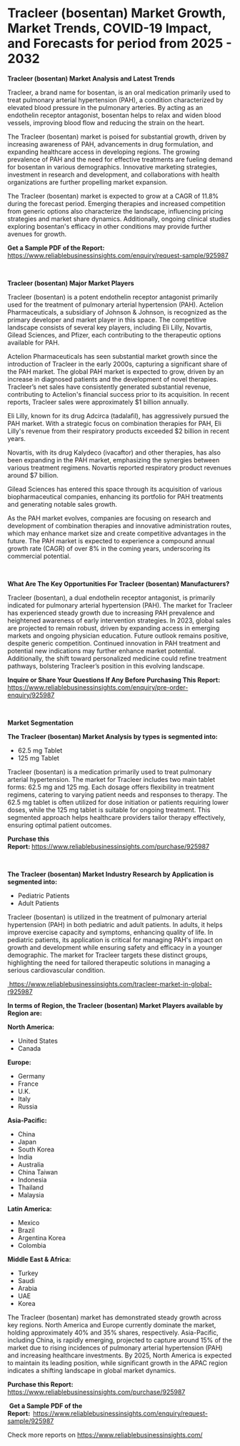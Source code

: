<p><h1>Tracleer (bosentan) Market Growth, Market Trends, COVID-19 Impact, and Forecasts for period from 2025 - 2032</h1></p><p><strong>Tracleer (bosentan) Market Analysis and Latest Trends</strong></p>
<p><p>Tracleer, a brand name for bosentan, is an oral medication primarily used to treat pulmonary arterial hypertension (PAH), a condition characterized by elevated blood pressure in the pulmonary arteries. By acting as an endothelin receptor antagonist, bosentan helps to relax and widen blood vessels, improving blood flow and reducing the strain on the heart.</p><p>The Tracleer (bosentan) market is poised for substantial growth, driven by increasing awareness of PAH, advancements in drug formulation, and expanding healthcare access in developing regions. The growing prevalence of PAH and the need for effective treatments are fueling demand for bosentan in various demographics. Innovative marketing strategies, investment in research and development, and collaborations with health organizations are further propelling market expansion.</p><p>The Tracleer (bosentan) market is expected to grow at a CAGR of 11.8% during the forecast period. Emerging therapies and increased competition from generic options also characterize the landscape, influencing pricing strategies and market share dynamics. Additionally, ongoing clinical studies exploring bosentan's efficacy in other conditions may provide further avenues for growth.</p></p>
<p><strong>Get a Sample PDF of the Report:&nbsp;</strong> <a href="https://www.reliablebusinessinsights.com/enquiry/request-sample/925987?utm_campaign=3084&utm_medium=2&utm_source=Github&utm_content=ia&utm_term=09032025&utm_id=tracleer-bosentan">https://www.reliablebusinessinsights.com/enquiry/request-sample/925987</a></p>
<p>&nbsp;</p>
<p><strong>Tracleer (bosentan) Major Market Players</strong></p>
<p><p>Tracleer (bosentan) is a potent endothelin receptor antagonist primarily used for the treatment of pulmonary arterial hypertension (PAH). Actelion Pharmaceuticals, a subsidiary of Johnson & Johnson, is recognized as the primary developer and market player in this space. The competitive landscape consists of several key players, including Eli Lilly, Novartis, Gilead Sciences, and Pfizer, each contributing to the therapeutic options available for PAH.</p><p>Actelion Pharmaceuticals has seen substantial market growth since the introduction of Tracleer in the early 2000s, capturing a significant share of the PAH market. The global PAH market is expected to grow, driven by an increase in diagnosed patients and the development of novel therapies. Tracleer’s net sales have consistently generated substantial revenue, contributing to Actelion's financial success prior to its acquisition. In recent reports, Tracleer sales were approximately $1 billion annually.</p><p>Eli Lilly, known for its drug Adcirca (tadalafil), has aggressively pursued the PAH market. With a strategic focus on combination therapies for PAH, Eli Lilly's revenue from their respiratory products exceeded $2 billion in recent years.</p><p>Novartis, with its drug Kalydeco (ivacaftor) and other therapies, has also been expanding in the PAH market, emphasizing the synergies between various treatment regimens. Novartis reported respiratory product revenues around $7 billion.</p><p>Gilead Sciences has entered this space through its acquisition of various biopharmaceutical companies, enhancing its portfolio for PAH treatments and generating notable sales growth.</p><p>As the PAH market evolves, companies are focusing on research and development of combination therapies and innovative administration routes, which may enhance market size and create competitive advantages in the future. The PAH market is expected to experience a compound annual growth rate (CAGR) of over 8% in the coming years, underscoring its commercial potential.</p></p>
<p>&nbsp;</p>
<p><strong>What Are The Key Opportunities For Tracleer (bosentan) Manufacturers?</strong></p>
<p><p>Tracleer (bosentan), a dual endothelin receptor antagonist, is primarily indicated for pulmonary arterial hypertension (PAH). The market for Tracleer has experienced steady growth due to increasing PAH prevalence and heightened awareness of early intervention strategies. In 2023, global sales are projected to remain robust, driven by expanding access in emerging markets and ongoing physician education. Future outlook remains positive, despite generic competition. Continued innovation in PAH treatment and potential new indications may further enhance market potential. Additionally, the shift toward personalized medicine could refine treatment pathways, bolstering Tracleer’s position in this evolving landscape.</p></p>
<p><strong>Inquire or Share Your Questions If Any Before Purchasing This Report:</strong> <a href="https://www.reliablebusinessinsights.com/enquiry/pre-order-enquiry/925987?utm_campaign=3084&utm_medium=2&utm_source=Github&utm_content=ia&utm_term=09032025&utm_id=tracleer-bosentan">https://www.reliablebusinessinsights.com/enquiry/pre-order-enquiry/925987</a></p>
<p>&nbsp;</p>
<p><strong>Market Segmentation</strong></p>
<p><strong>The Tracleer (bosentan) Market Analysis by types is segmented into:</strong></p>
<p><ul><li>62.5 mg Tablet</li><li>125 mg Tablet</li></ul></p>
<p><p>Tracleer (bosentan) is a medication primarily used to treat pulmonary arterial hypertension. The market for Tracleer includes two main tablet forms: 62.5 mg and 125 mg. Each dosage offers flexibility in treatment regimens, catering to varying patient needs and responses to therapy. The 62.5 mg tablet is often utilized for dose initiation or patients requiring lower doses, while the 125 mg tablet is suitable for ongoing treatment. This segmented approach helps healthcare providers tailor therapy effectively, ensuring optimal patient outcomes.</p></p>
<p><strong>Purchase this Report:&nbsp;</strong><a href="https://www.reliablebusinessinsights.com/purchase/925987?utm_campaign=3084&utm_medium=2&utm_source=Github&utm_content=ia&utm_term=09032025&utm_id=tracleer-bosentan">https://www.reliablebusinessinsights.com/purchase/925987</a></p>
<p>&nbsp;</p>
<p><strong>The Tracleer (bosentan) Market Industry Research by Application is segmented into:</strong></p>
<p><ul><li>Pediatric Patients</li><li>Adult Patients</li></ul></p>
<p><p>Tracleer (bosentan) is utilized in the treatment of pulmonary arterial hypertension (PAH) in both pediatric and adult patients. In adults, it helps improve exercise capacity and symptoms, enhancing quality of life. In pediatric patients, its application is critical for managing PAH's impact on growth and development while ensuring safety and efficacy in a younger demographic. The market for Tracleer targets these distinct groups, highlighting the need for tailored therapeutic solutions in managing a serious cardiovascular condition.</p></p>
<p><a href="https://www.reliablebusinessinsights.com/tracleer-market-in-global-r925987?utm_campaign=3084&utm_medium=2&utm_source=Github&utm_content=ia&utm_term=09032025&utm_id=tracleer-bosentan">&nbsp;https://www.reliablebusinessinsights.com/tracleer-market-in-global-r925987</a></p>
<p><strong>In terms of Region, the Tracleer (bosentan) Market Players available by Region are:</strong></p>
<p>
    <p> <strong> North America: </strong>
        <ul>
            <li>United States</li>
            <li>Canada</li>
        </ul>
        </p> 
    <p> <strong> Europe: </strong>
        <ul>
            <li>Germany</li>
            <li>France</li>
            <li>U.K.</li>
            <li>Italy</li>
            <li>Russia</li>
        </ul>
        </p> 
    <p> <strong> Asia-Pacific: </strong>
        <ul>
            <li>China</li>
            <li>Japan</li>
            <li>South Korea</li>
            <li>India</li>
            <li>Australia</li>
            <li>China Taiwan</li>
            <li>Indonesia</li>
            <li>Thailand</li>
            <li>Malaysia</li>
        </ul>
        </p> 
    <p> <strong> Latin America: </strong>
        <ul>
            <li>Mexico</li>
            <li>Brazil</li>
            <li>Argentina Korea</li>
            <li>Colombia</li>
        </ul>
        </p> 
    <p> <strong> Middle East & Africa: </strong>
        <ul>
            <li>Turkey</li>
            <li>Saudi</li>
            <li>Arabia</li>
            <li>UAE</li>
            <li>Korea</li>
        </ul>
    </p>
    </p>
<p><p>The Tracleer (bosentan) market has demonstrated steady growth across key regions. North America and Europe currently dominate the market, holding approximately 40% and 35% shares, respectively. Asia-Pacific, including China, is rapidly emerging, projected to capture around 15% of the market due to rising incidences of pulmonary arterial hypertension (PAH) and increasing healthcare investments. By 2025, North America is expected to maintain its leading position, while significant growth in the APAC region indicates a shifting landscape in global market dynamics.</p></p>
<p><strong>Purchase this Report: </strong><a href="https://www.reliablebusinessinsights.com/purchase/925987?utm_campaign=3084&utm_medium=2&utm_source=Github&utm_content=ia&utm_term=09032025&utm_id=tracleer-bosentan">https://www.reliablebusinessinsights.com/purchase/925987</a></p>
<p>&nbsp;<strong>Get a Sample PDF of the Report:&nbsp;&nbsp;</strong><a href="https://www.reliablebusinessinsights.com/enquiry/request-sample/925987?utm_campaign=3084&utm_medium=2&utm_source=Github&utm_content=ia&utm_term=09032025&utm_id=tracleer-bosentan">https://www.reliablebusinessinsights.com/enquiry/request-sample/925987</a></p>
<p><strong></strong></p>
<p>Check more reports on <a href="https://www.reliablebusinessinsights.com/?utm_campaign=3084&utm_medium=2&utm_source=Github&utm_content=ia&utm_term=09032025&utm_id=tracleer-bosentan">https://www.reliablebusinessinsights.com/</a></p>